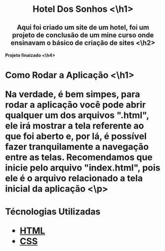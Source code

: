 <h1 align="center"> Hotel Dos Sonhos <\h1>
<h2 align="center"> Aqui foi criado um site de um hotel, foi um projeto de conclusão de um mine curso onde ensinavam o básico de criação de sites <\h2>

<h4> Projeto finaizado <\h4>

<h1> Como Rodar a Aplicação <\h1>
<p> Na verdade, é bem simpes, para rodar a aplicação você pode abrir qualquer um dos arquivos ".html", ele irá mostrar a tela referente ao que foi aberto e, por lá, é possível fazer tranquilamente a navegação entre as telas. 
Recomendamos que inicie pelo arquivo "index.html", pois ele é o arquivo relacionado a tela inicial da aplicação <\p>

<h1> Técnologias Utilizadas 

- [HTML](https://developer.mozilla.org/pt-BR/docs/Web/HTML)
- [CSS](https://developer.mozilla.org/pt-BR/docs/Web/CSS)
